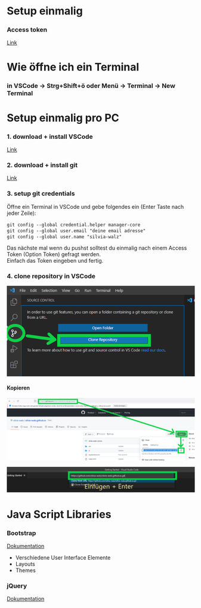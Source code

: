 # Setup einmalig
### Access token
[Link](https://docs.github.com/en/enterprise-server@3.4/authentication/keeping-your-account-and-data-secure/creating-a-personal-access-token#creating-a-personal-access-token)
# Wie öffne ich ein Terminal
### in VSCode -> Strg+Shift+ö oder Menü -> Terminal -> New Terminal
# Setup einmalig pro PC
### 1. download + install VSCode  
[Link](https://code.visualstudio.com/)
### 2. download + install git
[Link](https://git-scm.com/download/win)
### 3. setup git credentials
Öffne ein Terminal in VSCode und gebe folgendes ein (Enter Taste nach jeder Zeile):  
```
git config --global credential.helper manager-core  
git config --global user.email "deine email adresse"  
git config --global user.name "silvia-walz"  
```
Das nächste mal wenn du pushst solltest du einmalig nach einem Access Token (Option Token) gefragt werden.  
Einfach das Token eingeben und fertig.  
### 4. clone repository in VSCode
![](https://github.com/silvia-walz/silvia-walz.github.io/blob/main/readme_images/git_clone_1.png)
#### Kopieren
![](https://github.com/silvia-walz/silvia-walz.github.io/blob/main/readme_images/git_clone_2.png)


![](https://github.com/silvia-walz/silvia-walz.github.io/blob/main/readme_images/git_clone_3.png)

# Java Script Libraries
### Bootstrap
[Dokumentation](https://getbootstrap.com/docs/5.0/getting-started/introduction/)
- Verschiedene User Interface Elemente
- Layouts
- Themes
### jQuery
[Dokumentation](https://api.jquery.com/)